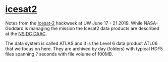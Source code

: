 # [icesat2](https://icesat-2.gsfc.nasa.gov)

Notes from the [Icesat-2](https://icesat-2.gsfc.nasa.gov) hackweek at UW June 17 - 21 2019. 
While NASA-Goddard is managing the mission the Icesat2 data products are
described at the [NSIDC DAAC](https://nsidc.org/data/icesat-2/products). 

The data system is called ATLAS and it is the Level 6 data product ATL06 that we focus on here. 
They are archived by day (folders) with typical HDF5 files spanning ? seconds with file volume of 100MB. 



